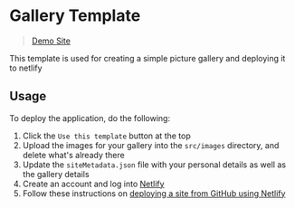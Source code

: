 # Gallery Template

> [Demo Site](https://gallery-template-demo.netlify.app/)

This template is used for creating a simple picture gallery and deploying it to netlify

## Usage

To deploy the application, do the following:

1. Click the `Use this template` button at the top
2. Upload the images for your gallery into the `src/images` directory, and delete what's already there
3. Update the `siteMetadata.json` file with your personal details as well as the gallery details
4. Create an account and log into [Netlify](https://www.netlify.com/)
5. Follow these instructions on [deploying a site from GitHub using Netlify](https://www.netlify.com/blog/2016/10/27/a-step-by-step-guide-deploying-a-static-site-or-single-page-app/)